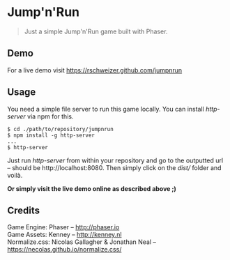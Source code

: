 # Jump'n'Run

> Just a simple Jump'n'Run game built with Phaser.

## Demo
For a live demo visit https://rschweizer.github.com/jumpnrun

## Usage
You need a simple file server to run this game locally. You can install *http-server* via npm for this.

```
$ cd ./path/to/repository/jumpnrun
$ npm install -g http-server
...
$ http-server
```

Just run *http-server* from within your repository and go to the outputted url – should be http://localhost:8080. Then simply click on the *dist/* folder and voilà.

**Or simply visit the live demo online as described above ;)**

## Credits
Game Engine: Phaser – http://phaser.io  
Game Assets: Kenney – http://kenney.nl  
Normalize.css: Nicolas Gallagher & Jonathan Neal – https://necolas.github.io/normalize.css/  
